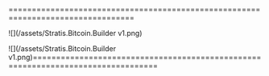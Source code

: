 =================================================================================

![](/assets/Stratis.Bitcoin.Builder v1.png)

![](/assets/Stratis.Bitcoin.Builder v1.png)=================================================================================


